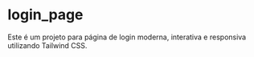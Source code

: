 # login_page
Este é um projeto para página de login moderna, interativa e responsiva utilizando Tailwind CSS.
